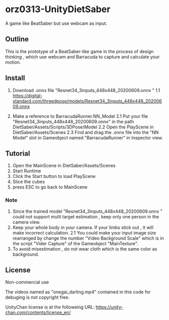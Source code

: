 # orz0313-UnityDietSaber
A game like BeatSaber but use webcam as input.

## Outline
This is the prototype of a BeatSaber-like game in the process of design thinking , which use webcam and Barracuda to capture and calculate your motion.

## Install

1. Download .onnx file "Resnet34_3inputs_448x448_20200609.onnx "
1.1 https://digital-standard.com/threedpose/models/Resnet34_3inputs_448x448_20200609.onnx

2. Make a reference to BarracudaRunner.NN_Model
2.1 Put your file "Resnet34_3inputs_448x448_20200609.onnx" in the path DietSaber/Assets/Scripts/3DPose/Model
2.2 Open the PlayScene in DietSaber/Assets/Scenes
2.3 Find and drag the .onnx file into the "NN Model" slot in Gameobject named "BarracudaRunner" in Inspector view.

## Tutorial

1. Open the MainScene in DietSaber/Assets/Scenes
2. Start Runtime
3. Click the Start button to load PlayScene
4. Slice the cubes
5. press ESC to go back to MainScene

### Note
1. Since the trained model "Resnet34_3inputs_448x448_20200609.onnx " could not support multi target estimation , keep only one person in the camera view.
2. Keep your whole body in your camera. If your limbs stick out , it will make incorrect calculation.
2.1 You could make your input image size rearranged by change the number "Video Background Scale" which is in the script "Vider Capture" of the Gameobject "MainTexture".
3. To avoid misestimation , do not wear cloth which is the same color as background.

## License
Non-commercial use

The videos named as "onegai_darling.mp4" contained in this code for debuging is not copyright free.

UnityChan license is at the followeing URL:
https://unity-chan.com/contents/license_en/
